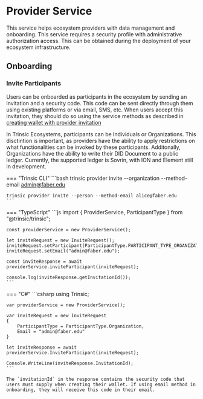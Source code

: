 # Provider Service

This service helps ecosystem providers with data management and onboarding. This service requires a security profile with administrative authorization access. This can be obtained during the deployment of your ecosystem infrastructure.

## Onboarding

### Invite Participants

Users can be onboarded as participants in the ecosystem by sending an invitation and a security code. This code can be sent directly through them using existing platforms or via email, SMS, etc.
When users accept this invitation, they should do so using the service methods as described in [creating wallet with provider invitation](/reference/services/wallet-service/#create-wallet-with-provider-invitation)

In Trinsic Ecosystems, participants can be Individuals or Organizations. This disctintion is important, as providers have the ability to apply restrictions on what functionalities can be invoked by these participants. Additonally, Organizations have the ability to write their DID Document to a public ledger. Currently, the supported ledger is Sovrin, with ION and Element still in development.

=== "Trinsic CLI"
    ```bash
    trinsic provider invite --organization --method-email admin@faber.edu

    trinsic provider invite --person --method-email alice@faber.edu
    ```
=== "TypeScript"
    ```js
    import { ProviderService, ParticipantType } from "@trinsic/trinsic";

    const providerService = new ProviderService();

    let inviteRequest = new InviteRequest();
    inviteRequest.setParticipant(ParticipantType.PARTICIPANT_TYPE_ORGANIZATION);
    inviteRequest.setEmail("admin@faber.edu");

    const inviteResponse = await providerService.inviteParticipant(inviteRequest);

    console.log(inviteResponse.getInvitationId());
    ```
=== "C#"
    ```csharp
    using Trinsic;

    var providerService = new ProviderService();

    var inviteRequest = new InviteRequest
    {
        ParticipantType = ParticipantType.Organization,
        Email = "admin@faber.edu"
    }

    let inviteResponse = await providerService.InviteParticipant(inviteRequest);

    Console.WriteLine(inviteResponse.InvitationId);
    ```

    The `invitationId` in the response contains the security code that users must supply when creating their wallet. If using email method in onboarding, they will receive this code in their email.
